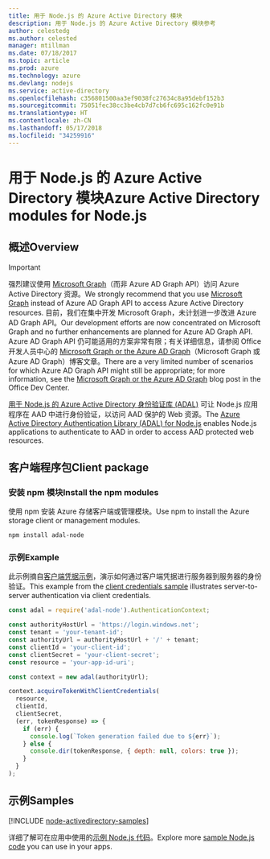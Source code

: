 ```yaml
---
title: 用于 Node.js 的 Azure Active Directory 模块
description: 用于 Node.js 的 Azure Active Directory 模块参考
author: celestedg
ms.author: celested
manager: mtillman
ms.date: 07/18/2017
ms.topic: article
ms.prod: azure
ms.technology: azure
ms.devlang: nodejs
ms.service: active-directory
ms.openlocfilehash: c356801500aa3ef9038fc27634c8a95debf152b3
ms.sourcegitcommit: 75051fec38cc3be4cb7d7cb6fc695c162fc0e91b
ms.translationtype: HT
ms.contentlocale: zh-CN
ms.lasthandoff: 05/17/2018
ms.locfileid: "34259916"
---
```

# <a name="azure-active-directory-modules-for-nodejs"></a><span data-ttu-id="117c2-103">用于 Node.js 的 Azure Active Directory 模块</span><span class="sxs-lookup"><span data-stu-id="117c2-103">Azure Active Directory modules for Node.js</span></span>

## <a name="overview"></a><span data-ttu-id="117c2-104">概述</span><span class="sxs-lookup"><span data-stu-id="117c2-104">Overview</span></span>

> [!IMPORTANT]
> <span data-ttu-id="117c2-105">强烈建议使用 [Microsoft Graph](https://graph.microsoft.io/)（而非 Azure AD Graph API）访问 Azure Active Directory 资源。</span><span class="sxs-lookup"><span data-stu-id="117c2-105">We strongly recommend that you use [Microsoft Graph](https://graph.microsoft.io/) instead of Azure AD Graph API to access Azure Active Directory resources.</span></span> <span data-ttu-id="117c2-106">目前，我们在集中开发 Microsoft Graph，未计划进一步改进 Azure AD Graph API。</span><span class="sxs-lookup"><span data-stu-id="117c2-106">Our development efforts are now concentrated on Microsoft Graph and no further enhancements are planned for Azure AD Graph API.</span></span> <span data-ttu-id="117c2-107">Azure AD Graph API 仍可能适用的方案非常有限；有关详细信息，请参阅 Office 开发人员中心的 [Microsoft Graph or the Azure AD Graph](https://dev.office.com/blogs/microsoft-graph-or-azure-ad-graph)（Microsoft Graph 或 Azure AD Graph）博客文章。</span><span class="sxs-lookup"><span data-stu-id="117c2-107">There are a very limited number of scenarios for which Azure AD Graph API might still be appropriate; for more information, see the [Microsoft Graph or the Azure AD Graph](https://dev.office.com/blogs/microsoft-graph-or-azure-ad-graph) blog post in the Office Dev Center.</span></span>

<span data-ttu-id="117c2-108">[用于 Node.js 的 Azure Active Directory 身份验证库 (ADAL)](https://www.npmjs.com/package/adal-node) 可让 Node.js 应用程序在 AAD 中进行身份验证，以访问 AAD 保护的 Web 资源。</span><span class="sxs-lookup"><span data-stu-id="117c2-108">The [Azure Active Directory Authentication Library (ADAL) for Node.js](https://www.npmjs.com/package/adal-node) enables Node.js applications to authenticate to AAD in order to access AAD protected web resources.</span></span>

## <a name="client-package"></a><span data-ttu-id="117c2-109">客户端程序包</span><span class="sxs-lookup"><span data-stu-id="117c2-109">Client package</span></span>

### <a name="install-the-npm-modules"></a><span data-ttu-id="117c2-110">安装 npm 模块</span><span class="sxs-lookup"><span data-stu-id="117c2-110">Install the npm modules</span></span>

<span data-ttu-id="117c2-111">使用 npm 安装 Azure 存储客户端或管理模块。</span><span class="sxs-lookup"><span data-stu-id="117c2-111">Use npm to install the Azure storage client or management modules.</span></span>

```bash
npm install adal-node
```   

### <a name="example"></a><span data-ttu-id="117c2-112">示例</span><span class="sxs-lookup"><span data-stu-id="117c2-112">Example</span></span>

<span data-ttu-id="117c2-113">此示例摘自[客户端凭据示例](https://github.com/MSOpenTech/azure-activedirectory-library-for-nodejs/blob/master/sample/client-credentials-sample.js)，演示如何通过客户端凭据进行服务器到服务器的身份验证。</span><span class="sxs-lookup"><span data-stu-id="117c2-113">This example from the [client credentials sample](https://github.com/MSOpenTech/azure-activedirectory-library-for-nodejs/blob/master/sample/client-credentials-sample.js) illustrates server-to-server authentication via client credentials.</span></span>

```javascript
const adal = require('adal-node').AuthenticationContext;

const authorityHostUrl = 'https://login.windows.net';
const tenant = 'your-tenant-id';
const authorityUrl = authorityHostUrl + '/' + tenant;
const clientId = 'your-client-id';
const clientSecret = 'your-client-secret';
const resource = 'your-app-id-uri';

const context = new adal(authorityUrl);

context.acquireTokenWithClientCredentials(
  resource,
  clientId,
  clientSecret,
  (err, tokenResponse) => {
    if (err) {
      console.log(`Token generation failed due to ${err}`);
    } else {
      console.dir(tokenResponse, { depth: null, colors: true });
    }
  }
);
```

## <a name="samples"></a><span data-ttu-id="117c2-114">示例</span><span class="sxs-lookup"><span data-stu-id="117c2-114">Samples</span></span>

[!INCLUDE [node-activedirectory-samples](../docs-ref-conceptual/includes/activedirectory-samples.md)]

<span data-ttu-id="117c2-115">详细了解可在应用中使用的[示例 Node.js 代码](https://azure.microsoft.com/resources/samples/?platform=nodejs)。</span><span class="sxs-lookup"><span data-stu-id="117c2-115">Explore more [sample Node.js code](https://azure.microsoft.com/resources/samples/?platform=nodejs) you can use in your apps.</span></span>
